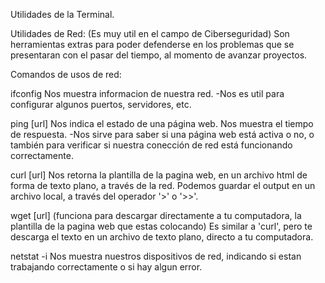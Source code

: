 Utilidades de la Terminal.

Utilidades de Red:
    (Es muy util en el campo de Ciberseguridad)
    Son herramientas extras para poder defenderse en los problemas que se presentaran con el pasar del tiempo, al momento de avanzar proyectos.

Comandos de usos de red:

ifconfig
    Nos muestra informacion de nuestra red.
    -Nos es util para configurar algunos puertos, servidores, etc.

ping [url]
    Nos indica el estado de una página web.
    Nos muestra el tiempo de respuesta.
    -Nos sirve para saber si una página web está activa o no, o también para verificar si nuestra conección de red está funcionando correctamente.

curl [url]
    Nos retorna la plantilla de la pagina web, en un archivo html de forma de texto plano, a través de la red.
    Podemos guardar el output en un archivo local, a través del operador '>' o '>>'.

wget [url] (funciona para descargar directamente a tu computadora, la plantilla de la pagina web que estas colocando)
    Es similar a 'curl', pero te descarga el texto en un archivo de texto plano, directo a tu computadora.

netstat -i
    Nos muestra nuestros dispositivos de red, indicando si estan trabajando correctamente o si hay algun error.